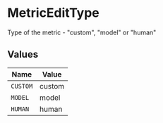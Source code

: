# MetricEditType

Type of the metric - "custom", "model" or "human"


## Values

| Name     | Value    |
| -------- | -------- |
| `CUSTOM` | custom   |
| `MODEL`  | model    |
| `HUMAN`  | human    |